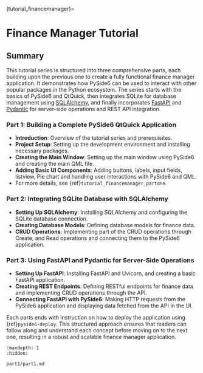 (tutorial_financemanager)=

# Finance Manager Tutorial

## Summary

This tutorial series is structured into three comprehensive parts, each building upon the previous
one to create a fully functional finance manager application. It demonstrates how PySide6 can be
used to interact with other popular packages in the Python ecosystem. The series starts with the
basics of PySide6 and QtQuick, then integrates SQLite for database management using
[SQLAlchemy], and finally incorporates [FastAPI] and [Pydantic] for server-side operations and
REST API integration.


### Part 1: Building a Complete PySide6 QtQuick Application
- **Introduction**: Overview of the tutorial series and prerequisites.
- **Project Setup**: Setting up the development environment and installing necessary packages.
- **Creating the Main Window**: Setting up the main window using PySide6 and
    creating the main QML file.
- **Adding Basic UI Components**: Adding buttons, labels, input fields, listview, Pie chart and
    handling user interactions with PySide6 and QML.
- For more details, see {ref}`tutorial_financemanager_partone`.

### Part 2: Integrating SQLite Database with SQLAlchemy
- **Setting Up SQLAlchemy**: Installing SQLAlchemy and configuring the SQLite database connection.
- **Creating Database Models**: Defining database models for finance data.
- **CRUD Operations**: Implementing part of the CRUD operations through Create, and Read operations
  and connecting them to the PySide6 application.

### Part 3: Using FastAPI and Pydantic for Server-Side Operations
- **Setting Up FastAPI**: Installing FastAPI and Uvicorn, and creating a basic FastAPI application.
- **Creating REST Endpoints**: Defining RESTful endpoints for finance data and implementing CRUD
  operations through the API.
- **Connecting FastAPI with PySide6**: Making HTTP requests from the PySide6 application and
  displaying data fetched from the API in the UI.

Each parts ends with instruction on how to deploy the application using {ref}`pyside6-deploy`.
This structured approach ensures that readers can follow along and understand each concept before
moving on to the next one, resulting in a robust and scalable finance manager application.

[SQLalchemy]: https://www.sqlalchemy.org/
[FastApi]: https://fastapi.tiangolo.com/
[PyDantic]: https://pydantic-docs.helpmanual.io/

```{toctree}
:maxdepth: 1
:hidden:

part1/part1.md
